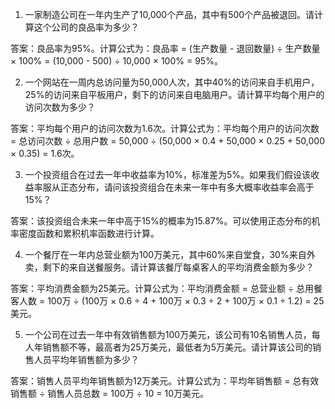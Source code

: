 

1. 一家制造公司在一年内生产了10,000个产品，其中有500个产品被退回。请计算这个公司的良品率为多少？

答案：良品率为95%。计算公式为：良品率 = (生产数量 - 退回数量) ÷ 生产数量 × 100% = (10,000 - 500) ÷ 10,000 × 100% = 95%。

2. 一个网站在一周内总访问量为50,000人次，其中40%的访问来自手机用户，25%的访问来自平板用户，剩下的访问来自电脑用户。请计算平均每个用户的访问次数为多少？

答案：平均每个用户的访问次数为1.6次。计算公式为：平均每个用户的访问次数 = 总访问次数 ÷ 总用户数 = 50,000 ÷ (50,000 × 0.4 + 50,000 × 0.25 + 50,000 × 0.35) = 1.6次。

3. 一个投资组合在过去一年中收益率为10%，标准差为5%。如果我们假设该收益率服从正态分布，请问该投资组合在未来一年中有多大概率收益率会高于15%？

答案：该投资组合未来一年中高于15%的概率为15.87%。可以使用正态分布的机率密度函数和累积机率函数进行计算。

4. 一个餐厅在一年内总营业额为100万美元，其中60%来自堂食，30%来自外卖，剩下的来自送餐服务。请计算该餐厅每桌客人的平均消费金额为多少？

答案：平均消费金额为25美元。计算公式为：平均消费金额 = 总营业额 ÷ 总用餐客人数 = 100万 ÷ (100万 × 0.6 ÷ 4 + 100万 × 0.3 ÷ 2 + 100万 × 0.1 ÷ 1.2) = 25美元。

5. 一个公司在过去一年中有效销售额为100万美元，该公司有10名销售人员，每人年销售额不等，最高者为25万美元，最低者为5万美元。请计算该公司的销售人员平均年销售额为多少？

答案：销售人员平均年销售额为12万美元。计算公式为：平均年销售额 = 总有效销售额 ÷ 销售人员总数 = 100万 ÷ 10 = 10万美元。